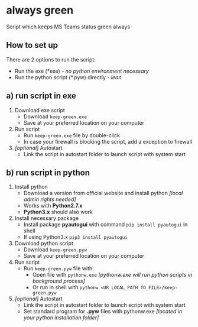 # always green

Script which keeps MS Teams status green always

## How to set up
There are 2 options to run the script:
- Run the exe (*exe) _- no python environment necessary_
- Run the python script (*.pyw) directly _- lean_

## a) run script in exe
1. Download exe script
    - Download `keep-green.exe`
    - Save at your preferred location on your computer
2. Run script
    - Run `keep-green.exe` file by double-click
    - In case your firewall is blocking the script, add a exception to firewall
3. _[optional]_ Autostart 
    - Link the script in autostart folder to launch script with system start

## b) run script in python
1. Install python
    - Download a version from official website and install python _[local admin rights needed]_
    - Works with **Python2.7.x**
    - **Python3.x** should also work
2. Install necessary package
    - Install package **pyautogui** with command `pip install pyautogui` in shell
    - If using Python3.x `pip3 install pyautogui`
3. Download python script
    - Download `keep-green.pyw`
    - Save at your preferred location on your computer
4. Run script
    - Run `keep-green.pyw` file with: 
      - Open file with `pythonw.exe` _[pythonw.exe will run python scripts in background process]_
      - Or run in shell with `pythonw <UR_LOCAL_PATH_TO_FILE>/keep-green.pyw`
5. _[optional]_ Autostart 
   - Link the script in autostart folder to launch script with system start
   - Set standard program for **.pyw** files with pythonw.exe _[located in your python installation folder]_
